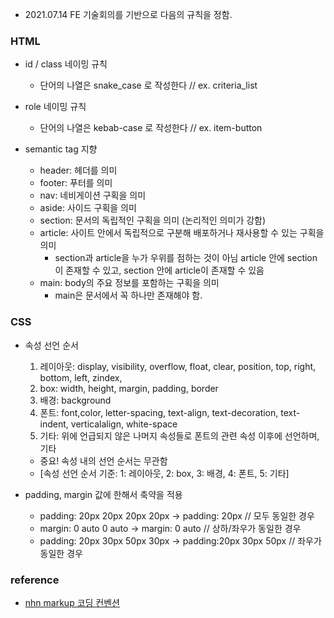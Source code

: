 - 2021.07.14 FE 기술회의를 기반으로 다음의 규칙을 정함.

### HTML

- id / class 네이밍 규칙
    - 단어의 나열은 snake_case 로 작성한다 // ex. criteria_list
- role 네이밍 규칙
    - 단어의 나열은 kebab-case 로 작성한다 // ex. item-button

- semantic tag 지향
  - header: 헤더를 의미
  - footer: 푸터를 의미
  - nav: 네비게이션 구획을 의미
  - aside: 사이드 구획을 의미
  - section: 문서의 독립적인 구획을 의미 (논리적인 의미가 강함)
  - article: 사이트 안에서 독립적으로 구분해 배포하거나 재사용할 수 있는 구획을 의미
	* section과 article을 누가 우위를 점하는 것이 아님 article 안에 section 이 존재할 수 있고, section 안에 article이 존재할 수 있음
  - main: body의 주요 정보를 포함하는 구획을 의미 
	* main은 문서에서 꼭 하나만 존재해야 함.

### CSS
- 속성 선언 순서
  1. 레이아웃: display, visibility, overflow, float, clear, position, top, right, bottom, left, zindex,
  2. box: width, height, margin, padding, border
  3. 배경: background
  4. 폰트: font,color, letter-spacing, text-align, text-decoration, text-indent, verticalalign, white-space
  5. 기타: 위에 언급되지 않은 나머지 속성들로 폰트의 관련 속성 이후에 선언하며, 기타
    * 중요! 속성 내의 선언 순서는 무관함
    * [속성 선언 순서 기준: 1: 레이아웃, 2: box, 3: 배경, 4: 폰트, 5: 기타]

- padding, margin 값에 한해서 축약을 적용
   - padding: 20px 20px 20px 20px -> padding: 20px // 모두 동일한 경우
   - margin: 0 auto 0 auto -> margin: 0 auto // 상하/좌우가 동일한 경우
   - padding: 20px 30px 50px 30px -> padding:20px 30px 50px // 좌우가 동일한 경우

### reference
- [nhn markup 코딩 컨벤션](https://www.notion.so/Linewalks-markup-convention-47b9f97b3cc041f981ea838f81ac26b7#5abd530e3eef49c89c9424cf8c966d04)